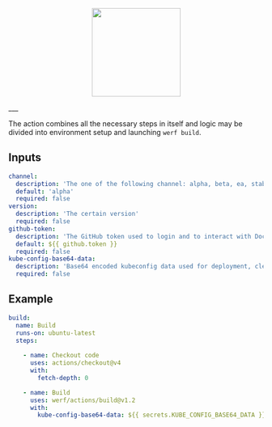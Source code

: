<p align="center">
  <img src="https://github.com/werf/werf/raw/master/docs/images/werf-logo.svg?sanitize=true" style="max-height:100%;" height="175">
</p>
___

The action combines all the necessary steps in itself and logic may be divided into environment setup and launching `werf build`.

## Inputs

```yaml
channel:
  description: 'The one of the following channel: alpha, beta, ea, stable, rock-solid'
  default: 'alpha'
  required: false
version:
  description: 'The certain version'
  required: false
github-token:
  description: 'The GitHub token used to login and to interact with Docker Github Packages'
  default: ${{ github.token }}
  required: false
kube-config-base64-data:
  description: 'Base64 encoded kubeconfig data used for deployment, cleanup and distributed locks'
  required: false
```

## Example

```yaml
build: 
  name: Build
  runs-on: ubuntu-latest
  steps:
  
    - name: Checkout code
      uses: actions/checkout@v4
      with:
        fetch-depth: 0

    - name: Build
      uses: werf/actions/build@v1.2
      with:
        kube-config-base64-data: ${{ secrets.KUBE_CONFIG_BASE64_DATA }}
```
